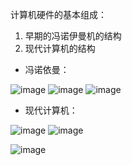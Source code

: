 
计算机硬件的基本组成：
  1. 早期的冯诺伊曼机的结构
  2. 现代计算机的结构


- 冯诺依曼：

![image](https://github.com/user-attachments/assets/1ccfa0d8-554f-40f8-9920-089de460bf13)
![image](https://github.com/user-attachments/assets/bd824a18-f8dd-4207-bb85-540036dbed2d)
![image](https://github.com/user-attachments/assets/c7060f82-ec2b-4d85-8d75-41fbda3f1782)

- 现代计算机：

![image](https://github.com/user-attachments/assets/0cc0af1d-3eee-459e-8c0d-65ecb7084346)
![image](https://github.com/user-attachments/assets/a0536823-a619-4f5b-bc2b-8cdf8d79c49f)


![image](https://github.com/user-attachments/assets/1dbde84c-587a-4cdf-bb19-7da32c8833b5)



